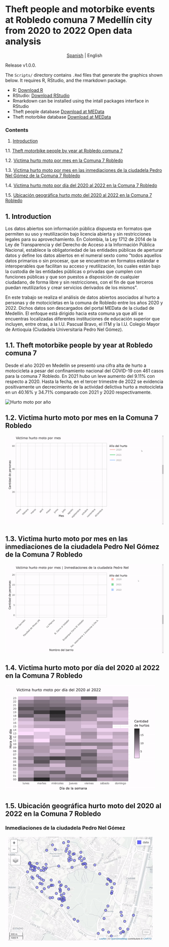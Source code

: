 # Theft people and motorbike events at Robledo comuna 7 Medellín city from 2020 to 2022 Open data analysis
<p align="center">
  <a href="https://github.com/Luis-AlejandroC/hurtoMoto">Spanish</a> |
  <span>English</span> 
</p>

Release v1.0.0. 

The `Scripts/` directory contains `.Rmd` files that generate the graphics shown below. 
It requires R, RStudio, and the rmarkdown package.

 
* R: [Download R](https://cran.r-project.org/bin/)
* RStudio: [Download RStudio](https://www.rstudio.com/products/rstudio/download/)
* Rmarkdown can be installed using the intall packages interface in RStudio
* Theft people database [Download at MEData](http://medata.gov.co/dataset/hurto-persona)
* Theft motorbike database [Download at MEData](http://medata.gov.co/dataset/hurto-de-moto)

### Contents

1. [Introduction](https://github.com/Luis-AlejandroC/hurtoMoto/tree/main/4.%20lang/english#1-introduction)

1.1. [Theft motorbike people by year at Robledo comuna 7](https://github.com/Luis-AlejandroC/hurtoMoto/tree/main/4.%20lang/english#11-theft-motorbike-people-by-year-at-robledo-comuna-7)

1.2. [Victima hurto moto por mes en la Comuna 7 Robledo](https://github.com/Luis-AlejandroC/hurtoMoto#12-victima-hurto-moto-por-mes-en-la-comuna-7-robledo)

1.3. [Victima hurto moto por mes en las inmediaciones de la ciudadela Pedro Nel Gómez de la Comuna 7 Robledo](https://github.com/Luis-AlejandroC/hurtoMoto#13-victima-hurto-moto-por-mes-en-las-inmediaciones-de-la-ciudadela-pedro-nel-g%C3%B3mez-de-la-comuna-7-robledo)

1.4. [Victima hurto moto por día del 2020 al 2022 en la Comuna 7 Robledo](https://github.com/Luis-AlejandroC/hurtoMoto#14-victima-hurto-moto-por-d%C3%ADa-del-2020-al-2022-en-la-comuna-7-robledo)

1.5. [Ubicación geográfica hurto moto del 2020 al 2022 en la Comuna 7 Robledo](https://github.com/Luis-AlejandroC/hurtoMoto#15-ubicaci%C3%B3n-geogr%C3%A1fica-hurto-moto-del-2020-al-2022-en-la-comuna-7-robledo)

## 1. Introduction

Los datos abiertos son información pública dispuesta en formatos que permiten su uso y
reutilización bajo licencia abierta y sin restricciones legales para su aprovechamiento. En
Colombia, la Ley 1712 de 2014 de la Ley de Transparencia y del Derecho de Acceso a la
Información Pública Nacional, establece la obligatoriedad de las entidades públicas de
aperturar datos y define los datos abiertos en el numeral sexto como "todos aquellos
datos primarios o sin procesar, que se encuentran en formatos estándar e interoperables
que facilitan su acceso y reutilización, los cuales están bajo la custodia de las entidades
públicas o privadas que cumplen con funciones públicas y que son puestos a disposición
de cualquier ciudadano, de forma libre y sin restricciones, con el fin de que terceros
puedan reutilizarlos y crear servicios derivados de los mismos".

En este trabajo se realiza el análisis de datos abiertos asociados al hurto a personas y de
motocicletas en la comuna de Robledo entre los años 2020 y 2022. Dichos datos son
descargados del portal MEData de la ciudad de Medellín. El enfoque está dirigido hacia
esta comuna ya que allí se encuentras localizadas diferentes instituciones de educación
superior que incluyen, entre otras, a la I.U. Pascual Bravo, el ITM y la I.U. Colegio Mayor de
Antioquia (Ciudadela Universitaria Pedro Nel Gómez).

## 1.1. Theft motorbike people by year at Robledo comuna 7

Desde el año 2020 en Medellín se presentó una cifra alta de hurto a motocicleta
a pesar del confinamiento nacional del COVID-19 con 461 casos para la comuna 7 
Robledo. En 2021 hubo un leve aumento del 9.11% con respecto a 2020. Hasta la
fecha, en el tercer trimestre de 2022 se evidencia positivamente un decrecimiento 
de la actividad delictiva hurto a motocicleta en un 40.16% y 34.71% comparado 
con 2021 y 2020 respectivamente.

![Hurto moto por año](https://github.com/Luis-AlejandroC/hurtoMoto/blob/main/1.%20Data/HurtoMotoA%C3%B1o1.png)

## 1.2. Victima hurto moto por mes en la Comuna 7 Robledo
![gif](https://github.com/Luis-AlejandroC/hurtoMoto/blob/main/1.%20Data/HurtoMotoMes.gif)

## 1.3. Victima hurto moto por mes en las inmediaciones de la ciudadela Pedro Nel Gómez de la Comuna 7 Robledo
![gif](https://github.com/Luis-AlejandroC/hurtoMoto/blob/main/1.%20Data/HurtoMotoMesCiudadela.gif)

## 1.4. Victima hurto moto por día del 2020 al 2022 en la Comuna 7 Robledo
![gif](https://github.com/Luis-AlejandroC/hurtoMoto/blob/main/1.%20Data/heatmap.gif)

## 1.5. Ubicación geográfica hurto moto del 2020 al 2022 en la Comuna 7 Robledo
### Inmediaciones de la ciudadela Pedro Nel Gómez

![gif](https://github.com/Luis-AlejandroC/hurtoMoto/blob/main/1.%20Data/RobledoMap.gif)
